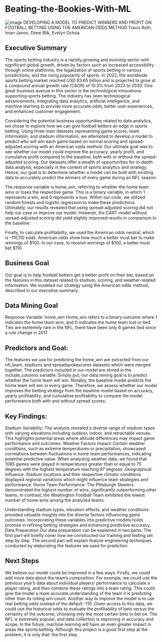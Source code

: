 # Beating-the-Bookies-With-ML
![image](Appendix_A.png)
DEVELOPING A MODEL TO PREDICT WINNERS AND PROFIT ON FOOTBALL BETTING USING THE AMERICAN ODDS METHOD
Travis Roth, Iman Janoo, Drew Blik, Evelyn Ochoa

## Executive Summary

The sports betting industry is a rapidly growing and evolving sector with significant global growth, driven by factors such as increased accessibility through online platforms, the legalization of sports betting in various jurisdictions, and the rising popularity of sports. In 2022, the worldwide sports betting market reached USD 83.65 billion and is projected to grow at a compound annual growth rate (CAGR) of 10.3% from 2023 to 2030. One great business avenue in this sector is the technological innovations supporting sports betting. The industry has seen technological advancements, integrating data analytics, artificial intelligence, and machine learning to provide more accurate odds, better user experiences, and enhanced customer engagement.
	
Considering the potential business opportunities related to data analytics, we chose to explore how we can give football betters an edge in sports betting. Using three main datasets representing game scores, team information, and stadium information, we attempted to develop a model to predict who will win each game based on normal scoring and spread-adjusted scoring with an American odds method. Our ultimate goal was to see whether our model could improve the accuracy, yearly profit, and cumulative profit compared to the baseline, both with or without the spread-adjusted scoring. Our datasets offer a wealth of opportunities for in-depth data analysis, especially in the context of sports analytics and strategy. Hence, our goal is to determine whether a model can be built with existing data to accurately predict the winners of every game during an NFL season. 
	
The response variable is home_win, referring to whether the home team wins or loses the respective game. This is a binary variable, in which 1 represents a win, and 0 represents a loss. Within our code, we utilized random forests and logistic regression to make these predictions. Ultimately, our results revealed that using spread-adjusted scoring did not help our case or improve our model. However, the CART model without spread-adjusted scoring did yield slightly improved results in comparison to the baseline. 
	
Finally, to calculate profitability, we used the American odds neutral, which is -110,110 odds. American odds show how much a better must bet to make winnings of $100. In our case, to receive winnings of $100, a better must bet $110.


## Business Goal
Our goal is to help football betters get a better profit on their bet, based on the features in this dataset related to stadium, scoring, and weather-related information. We modeled our strategy using the American odds method, described in our executive summary.

## Data Mining Goal 
Response Variable: home_win 
Home_win refers to a binary outcome where 1 indicates the home team won, and 0 indicates the home team lost or tied. Ties are extremely rare in the NFL, there have been only 6 games tied since a rule change in 2017.

## Predictors and Goal: 
The features we use for predicting the home_win are extracted from our nfl_team, stadiums and spreadspokescores datasets which were merged together. The predictors included in our model are stored in the include_columns variable. Simply put, our data mining goal is to predict whether the home team will win. Notably, the baseline model predicts the home team will win in every game. Therefore, we assess whether our model improves the betting strategy from the baseline model based on accuracy, yearly profitability, and cumulative profitability to compare the model performance both with and without spread scores. 

## Key Findings: 
Stadium Variability: The analysis revealed a diverse range of stadium types with varying elevations including outdoor, indoor, and retractable venues. This highlights potential areas where altitude differences may impact game performance and outcomes. 
Weather Factors Impact: Certain weather conditions, such as extreme temperatures or precipitation, showcased correlations between fluctuations in home team performances, indicating potential predictive value. When analyzing weather data, we found that 1085 games were played in temperatures greater than or equal to 75 degrees with the highest temperature reaching 97 degrees. 
Geographical Influence: Stadium locations and their respective climatic conditions displayed regional variations which might influence team strategies and performance. 
Home Team Performance: The Pittsburgh Steelers demonstrated the highest number of wins, significantly outperforming other teams. In contrast, the Washington Football Team exhibited the lowest number of home wins among the analyzed teams. 

Understanding stadium types, elevation effects, and weather conditions provided valuable insights into the diverse factors influencing game outcomes. Incorporating these variables into predictive models holds promise in refining betting strategies and enhancing predictive accuracy.
Data Preparation 
Our data preparation can be explained in two parts. The first part will briefly cover how we constructed our training and testing set step by step. The second part will explain feature engineering techniques conducted by elaborating the features we used for prediction. 

## Next Steps
We believe our model could be improved in a few ways. Firstly, we could add more data about the team’s composition. For example, we could use the previous year’s data about individual players' performance to calculate a player rating, and then combine these ratings into a team rating. This could give the model a more accurate understanding of the team it is predicting other than its rolling win count. Another way to improve the model is to use real betting odds instead of the default -110. Given access to this data, we could use the historical odds to evaluate the profitability of bets versus the certainty of the outcome, choosing only the most certain bets to bet on. The NFL is extremely popular, and data collection is improving in accuracy and scope. In the future, machine learning will have an even greater impact in areas like sports betting. Although this project is a good first step at the problem, it is only that: the first step.

